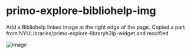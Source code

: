 # primo-explore-bibliohelp-img
Add a Bibliohelp linked image at the right edge of the page.
Copied a part from NYULibraries/primo-explore-libraryh3lp-widget and modified

![image](https://user-images.githubusercontent.com/75858684/213197885-3619e824-5fb7-49a2-9fc0-d9fa06223c7b.png)
